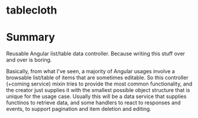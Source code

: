 tablecloth
==========

Summary
=======
Reusable Angular list/table data controller.
Because writing this stuff over and over is boring.

Basically, from what I've seen, a majority of Angular usages involve a browsable list/table of items that are sometimes editable. So this controller (+coming service) mixin tries to provide the most common functionality, and the creator just supplies it with the smallest possible object structure that is unique for the usage case. Usually this will be a data service that supplies functinos to retrieve data, and some handlers to react to responses and events, to support pagination and item deletion and editing.
